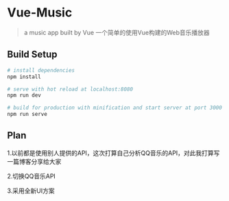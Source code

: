 # Vue-Music

> a music app built by Vue
> 一个简单的使用Vue构建的Web音乐播放器

## Build Setup

``` bash
# install dependencies
npm install

# serve with hot reload at localhost:8080
npm run dev

# build for production with minification and start server at port 3000
npm run serve

```


## Plan

1.以前都是使用别人提供的API，这次打算自己分析QQ音乐的API，对此我打算写一篇博客分享给大家

2.切换QQ音乐API

3.采用全新UI方案
